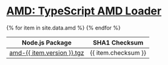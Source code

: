 [AMD: TypeScript AMD Loader](/amd/)
===================================

<table>
    <thead>
        <tr>
            <th>Node.js Package</th>
            <th>SHA1 Checksum</th>
        </tr>
    </thead>
    <tbody>{% for item in site.data.amd %}
        <tr>
            <td>
                <a href="https://registry.npmjs.org/@typescriptlibs/amd/-/amd-{{ item.version }}.tgz">amd-{{ item.version }}.tgz</a>
            </td>
            <td>
                {{ item.checksum }}
            </td>
        </tr>
    {% endfor %}</tbody>
</table>
